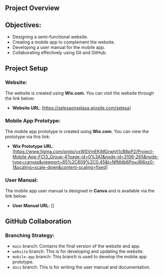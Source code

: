 ## Project Overview



## Objectives:
- Designing a semi-functional website.
- Creating a mobile app  to complement the website.
- Developing a user manual for the mobile app.
- Collaborating effectively using Git and GitHub.

 ## Project Setup
 
### Website:
The website is created using **Wix.com**. You can visit the website through the link below:
- **Website URL**: [https://selesaonselasa.wixsite.com/selesa]

### Mobile App Prototype:
The mobile app prototype is created using **Wix.com**. You can view the prototype via this link:
- **Wix Prototype URL**: [https://www.figma.com/proto/yxWSVmEKjMGrwhh1cB8pP2/Project-Mobile-App-FCI3_Group-4?page-id=0%3A1&node-id=3106-265&node-type=canvas&viewport=85%2C609%2C0.45&t=NfMdb6PpvJ6l6xz0-1&scaling=scale-down&content-scaling=fixed]

### User Manual:
The mobile app user manual is designed in **Canva** and is available via the link below:
- **User Manual URL**: []

## GitHub Collaboration
### Branching Strategy:
- `main` branch: Contains the final version of the website and app.
- `website` branch: This is for developing and updating the website.
- `mobile-app` branch: This branch is used to develop the mobile app prototype.
- `docs` branch: This is for writing the user manual and documentation.
